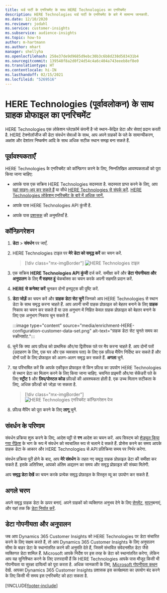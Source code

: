 ```yaml
---
title: थर्ड पार्टी के एनरिचमेंट के साथ HERE Technologies का एनरिचमेंट
description: HERE Technologies थर्ड पार्टी के एनरिचमेंट के बारे में सामान्य जानकारी.
ms.date: 12/10/2020
ms.reviewer: jodahl
ms.service: customer-insights
ms.subservice: audience-insights
ms.topic: how-to
author: m-hartmann
ms.author: mhart
manager: shellyha
ms.openlocfilehash: 258e37de9d9685d9ebc30b3c6b8d238d583431b4
ms.sourcegitcommit: 139548f8a2d0f24d54c4a6c404a743eeeb8ef8e0
ms.translationtype: HT
ms.contentlocale: hi-IN
ms.lasthandoff: 02/15/2021
ms.locfileid: "5269516"
---
```

# <a name="enrichment-of-customer-profiles-with-here-technologies-preview"></a>HERE Technologies (पूर्वावलोकन) के साथ ग्राहक प्रोफाइल का एनरिचमेंट

HERE Technologies एक लोकेशन प्लेटफ़ॉर्म कंपनी है जो स्थान-केंद्रित डेटा और सेवाएं प्रदान करती है. HERE टेक्नोलॉजीज की डेटा संवर्धन सेवाओं के साथ, आप अपने ग्राहकों के पते के सामान्यीकरण, अक्षांश और देशांतर निष्कर्षण आदि के साथ अधिक सटीक स्थान समझ बना सकते हैं.

## <a name="prerequisites"></a>पूर्वावश्यकताएँ

HERE Technologies के एनरिचमेंट को कॉन्फ़िगर करने के लिए, निम्नलिखित आवश्यकताओं को पूरा किया जाना चाहिए:

- आपके पास एक सक्रिय HERE Technologies सदस्यता है. सदस्यता प्राप्त करने के लिए, आप [यहां साइन-अप कर सकते हैं](https://developer.here.com/sign-up?utm_medium=referral&utm_source=Microsoft-Dynamics-CI&create=Freemium-Basic) या सीधे [HERE Technologies से संपर्क करें](https://developer.here.com/help?utm_medium=referral&utm_source=Microsoft-Dynamics-CI#how-can-we-help-you). [HERE Technologies लोकेशन एनरिचमेंट के बारे में अधिक जानें.](https://developer.here.com/location-enrichment?cid=Dev-MicrosoftDynamics-DB-0-Dev-&utm_source=MicrosoftDynamics&utm_medium=referral&utm_campaign=Online_Dev_ReferralMicrosoft)

- आपके पास HERE Technologies API कुंजी है.

- आपके पास [प्रशासक](permissions.md#administrator) की अनुमतियाँ है.

## <a name="configuration"></a>कॉन्फ़िगरेशन

1. **डेटा** > **संवर्धन** पर जाएँ.

1. HERE Technologies टाइल पर **मेरे डेटा को समृद्ध करें** का चयन करें.

   > [!div class="mx-imgBorder"]
   > ![HERE Technologies टाइल](media/HERE-tile.png "HERE Technologies टाइल")

1. एक सक्रिय **HERE Technologies API कुंजी** दर्ज करें. समीक्षा करें और **डेटा गोपनीयता और अनुपालन** के लिए **मैं सहमत हूं** चेकबॉक्स का चयन करके अपनी सहमति प्रदान करें. 

1. **HERE से कनेक्ट करें** चुनकर दोनों इनपुट्स की पुष्टि करें.

1.  **डेटा जोड़ें** का चयन करें और **ग्राहक डेटा सेट चुनें** जिनको आप HERE Technologies से स्थान डेटा के साथ समृद्ध करना चाहते हैं. आप अपनी सभी ग्राहक प्रोफ़ाइल को बेहतर बनाने के लिए **ग्राहक** निकाय का चयन कर सकते हैं या उस अनुभाग में निहित केवल ग्राहक प्रोफ़ाइल को बेहतर बनाने के लिए एक अनुभाग निकाय चुन सकते हैं.

    :::image type="content" source="media/enrichment-HERE-configuration-customer-data-set.png" alt-text="ग्राहक डेटा सेट चुनते समय का स्क्रीनशॉट.":::

1. चुनें कि क्या आप फ़ील्ड को प्राथमिक और/या द्वितीयक पते पर मैप करना चाहते हैं. आप दोनों पतों (उदाहरण के लिए, एक घर और एक व्यवसाय पता) के लिए एक फ़ील्ड मैपिंग निर्दिष्ट कर सकते हैं और दोनों पतों के लिए प्रोफाइल को अलग-अलग समृद्ध कर सकते हैं. **अगला** चुनें.

1. यह परिभाषित करें कि आपके एकीकृत प्रोफाइल से किन फ़ील्ड का उपयोग HERE Technologies से स्थान डेटा का मिलान करने के लिए किया जाना चाहिए. चयनित प्राइमरी और/या सेकेंडरी पते के लिए **स्ट्रीट 1** और **ज़िप/पोस्टल कोड** फ़ील्डों की आवश्यकता होती है. एक उच्च मिलान सटीकता के लिए, अधिक फ़ील्डों को जोड़ा जा सकता है.

   > [!div class="mx-imgBorder"]
   > ![HERE Technologies एनरिचमेंट कॉन्फ़िगरेशन पेज](media/enrichment-HERE-configuration.png "HERE Technologies एनरिचमेंट कॉन्फिगरेशन पेज")

1. फ़ील्ड मैपिंग को पूरा करने के लिए **लागू** चुनें.

## <a name="enrichment-results"></a>संवर्धन के परिणाम

संवर्धन प्रक्रिया शुरू करने के लिए, आदेश पट्टी से **रन** आदेश का चयन करें. आप सिस्टम को [शेड्यूल किया गया रीफ़्रेश](system.md#schedule-tab) के भाग के रूप में संवर्धन को स्वचालित रूप से चलाने दे सकते हैं. प्रोसेस करने का समय आपके ग्राहक डेटा के आकार और HERE Technologies से API प्रतिक्रिया समय पर निर्भर करेगा.

संवर्धन प्रक्रिया पूरी होने के बाद, आप **मेरे संवर्धन** के तहत नए समृद्ध ग्राहक प्रोफ़ाइल डेटा की समीक्षा कर सकते हैं. इसके अतिरिक्त, आपको अंतिम अद्यतन का समय और समृद्ध प्रोफ़ाइल की संख्या मिलेगी.

आप **समृद्ध डेटा देखें** का चयन करके प्रत्येक समृद्ध प्रोफ़ाइल के विस्तृत व्यू का उपयोग कर सकते हैं.

## <a name="next-steps"></a>अगले चरण

अपने समृद्ध ग्राहक डेटा के ऊपर बनाएं. अपने ग्राहकों को व्यक्तिगत अनुभव देने के लिए [सेगमेंट](segments.md), [मापन](measures.md)बनाएं, और यहां तक कि [डेटा निर्यात करें](export-destinations.md).

## <a name="data-privacy-and-compliance"></a>डेटा गोपनीयता और अनुपालन

जब आप Dynamics 365 Customer Insights को HERE Technologies पर डेटा संचारित करने के लिए सक्षम करते हैं, तो आप Dynamics 365 Customer Insights के लिए अनुपालन सीमा के बाहर डेटा के स्थानांतरित करने की अनुमति देते हैं, जिसमें संभावित संवेदनशील डेटा जैसे व्यक्तिगत डेटा शामिल हैं. Microsoft आपके निर्देश पर इस तरह के डेटा को स्थानांतरित करेगा, लेकिन आप यह सुनिश्चित करने के लिए उत्तरदायी हैं कि HERE Technologies आपके पास मौजूद किसी भी गोपनीयता या सुरक्षा दायित्वों को पूरा करता है. अधिक जानकारी के लिए, [Microsoft गोपनीयता कथन](https://go.microsoft.com/fwlink/?linkid=396732) देखें.
आपका Dynamics 365 Customer Insights प्रशासक इस कार्यक्षमता का उपयोग बंद करने के लिए किसी भी समय इस एनरिचमेंट को हटा सकता है.


[!INCLUDE[footer-include](../includes/footer-banner.md)]
